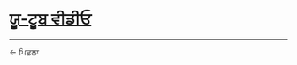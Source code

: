 # [ਯੂ-ਟੂਬ ਵੀਡੀਓ](https://youtu.be/A5gQJsNmcW4?t=35)

----
<a class="anchor" onclick="window.history.back()"> &larr; ਪਿਛਲਾ </a>